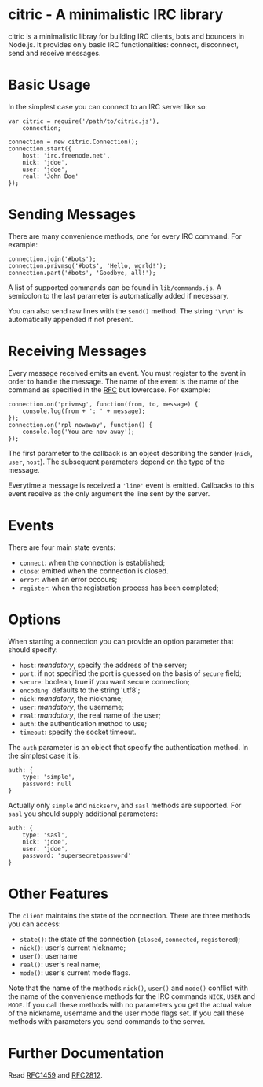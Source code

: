 citric - A minimalistic IRC library
======
citric is a minimalistic libray for building IRC clients, bots and bouncers in Node.js.
It provides only basic IRC functionalities: connect, disconnect, send and receive
messages.

Basic Usage
======
In the simplest case you can connect to an IRC server like so:

    var citric = require('/path/to/citric.js'),
        connection;

    connection = new citric.Connection();
    connection.start({
        host: 'irc.freenode.net',
        nick: 'jdoe',
        user: 'jdoe',
        real: 'John Doe'
    });

Sending Messages
======
There are many convenience methods, one for every IRC command. For example:

    connection.join('#bots');
    connection.privmsg('#bots', 'Hello, world!');
    connection.part('#bots', 'Goodbye, all!');

A list of supported commands can be found in `lib/commands.js`. A semicolon to the last
parameter is automatically added if necessary.

You can also send raw lines with the `send()` method. The string `'\r\n'` is
automatically appended if not present.

Receiving Messages
======
Every message received emits an event. You must register to the event in order to
handle the message. The name of the event is the name of the command as specified in
the [RFC](https://tools.ietf.org/html/rfc2812) but lowercase. For example:

    connection.on('privmsg', function(from, to, message) {
        console.log(from + ': ' + message);
    });
    connection.on('rpl_nowaway', function() {
        console.log('You are now away');
    });

The first parameter to the callback is an object describing the sender (`nick`, `user`,
`host`). The subsequent parameters depend on the type of the message.

Everytime a message is received a `'line'` event is emitted. Callbacks to this event
receive as the only argument the line sent by the server.

Events
======
There are four main state events:

* `connect`: when the connection is established;
* `close`: emitted when the connection is closed.
* `error`: when an error occours;
* `register`: when the registration process has been completed;

Options
======
When starting a connection you can provide an option parameter that should specify:

* `host`: _mandatory_, specify the address of the server;
* `port`: if not specified the port is guessed on the basis of `secure` field;
* `secure`: boolean, true if you want secure connection;
* `encoding`: defaults to the string 'utf8';
* `nick`: _mandatory_, the nickname;
* `user`: _mandatory_, the username;
* `real`: _mandatory_, the real name of the user;
* `auth`: the authentication method to use;
* `timeout`: specify the socket timeout.

The `auth` parameter is an object that specify the authentication method. In the simplest
case it is:

    auth: {
        type: 'simple',
        password: null
    }

Actually only `simple` and `nickserv`, and `sasl` methods are supported. For `sasl` you
should supply additional parameters:

    auth: {
        type: 'sasl',
        nick: 'jdoe',
        user: 'jdoe',
        password: 'supersecretpassword'
    }

Other Features
======
The `client` maintains the state of the connection. There are three methods you can access:

* `state()`: the state of the connection (`closed`, `connected`, `registered`);
* `nick()`: user's current nickname;
* `user()`: username
* `real()`: user's real name;
* `mode()`: user's current mode flags.

Note that the name of the methods `nick()`, `user()` and `mode()` conflict with the name of
the convenience methods for the IRC commands `NICK`, `USER` and `MODE`. If you call these
methods with no parameters you get the actual value of the nickname, username and the user
mode flags set. If you call these methods with parameters you send commands to the server.

Further Documentation
======
Read [RFC1459](http://tools.ietf.org/html/rfc1459.html) and [RFC2812](https://tools.ietf.org/html/rfc2812).